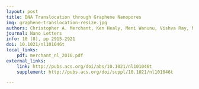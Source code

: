```yaml
---
layout: post
title: DNA Translocation through Graphene Nanopores
img: graphene-translocation-resize.jpg
authors: Christopher A. Merchant, Ken Healy, Meni Wanunu, Vishva Ray, Neil Peterman#, John Bartel#, Michael D. Fischbein, Kimberly Venta, Zhengtang Luo, A. T. Charlie Johnson, Marija Drndić
journal: Nano Letters
info: 10 (8), pp 2915-2921
doi: 10.1021/nl101046t
local_links:
    pdf: merchant_nl_2010.pdf
external_links:
    link: http://pubs.acs.org/doi/abs/10.1021/nl101046t
    supplement: http://pubs.acs.org/doi/suppl/10.1021/nl101046t

---
```

